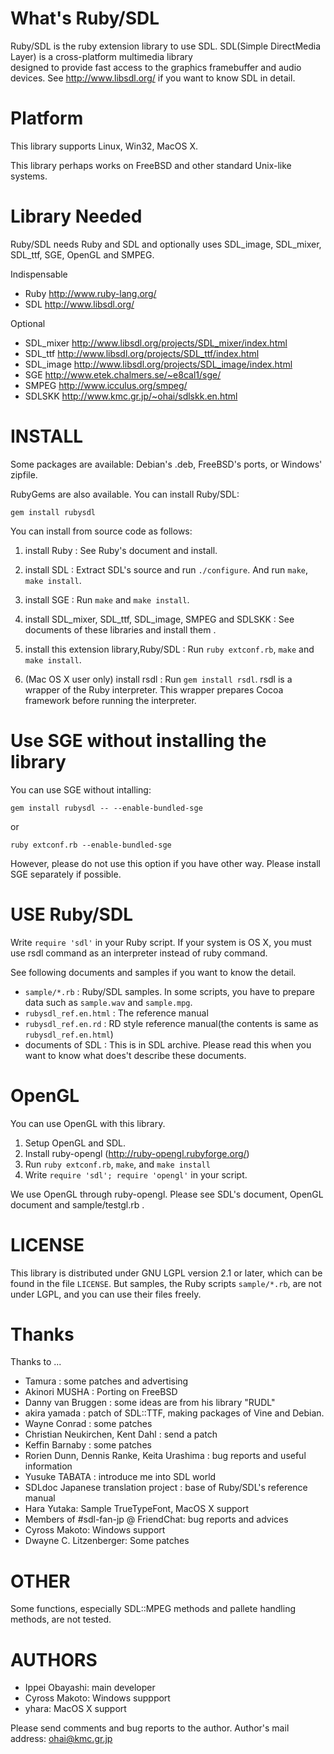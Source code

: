 # What's Ruby/SDL

Ruby/SDL is the ruby extension library to use SDL.
SDL(Simple DirectMedia Layer) is a cross-platform multimedia library      
designed to provide fast access to the graphics framebuffer and audio    
devices. See http://www.libsdl.org/ if you want to know SDL in detail.

# Platform

This library supports Linux, Win32, MacOS X.

This library perhaps works on FreeBSD and other standard
Unix-like systems.

# Library Needed

Ruby/SDL needs Ruby and SDL and optionally uses SDL_image, SDL_mixer,
SDL_ttf, SGE, OpenGL  and SMPEG.

Indispensable

- Ruby   http://www.ruby-lang.org/
- SDL   http://www.libsdl.org/

Optional

- SDL_mixer   http://www.libsdl.org/projects/SDL_mixer/index.html
- SDL_ttf   http://www.libsdl.org/projects/SDL_ttf/index.html
- SDL_image   http://www.libsdl.org/projects/SDL_image/index.html
- SGE   http://www.etek.chalmers.se/~e8cal1/sge/
- SMPEG  http://www.icculus.org/smpeg/
- SDLSKK http://www.kmc.gr.jp/~ohai/sdlskk.en.html

# INSTALL

Some packages are available: Debian's .deb, FreeBSD's ports,
or Windows' zipfile.

RubyGems are also available. You can install Ruby/SDL:

    gem install rubysdl

You can install from source code as follows:

1. install Ruby :
  See Ruby's document and install.

2. install SDL :
  Extract SDL's source and run `./configure`.
  And run `make`, `make install`.

3. install SGE :
  Run `make` and `make install`.
  
4. install SDL_mixer, SDL_ttf, SDL_image, SMPEG and SDLSKK :
  See documents of these libraries and install them .

5. install this extension library,Ruby/SDL :
  Run `ruby extconf.rb`, `make` and `make install`.

6. (Mac OS X user only) install rsdl :
  Run `gem install rsdl`.
  rsdl is a wrapper of the Ruby interpreter. This wrapper
  prepares Cocoa framework before running the interpreter.

# Use SGE without installing the library

You can use SGE without intalling:

    gem install rubysdl -- --enable-bundled-sge

or

    ruby extconf.rb --enable-bundled-sge

However, please do not use this option if you have
other way. Please install SGE separately if possible.

# USE Ruby/SDL

Write `require 'sdl'` in your Ruby script.
If your system is OS X, you must use rsdl command 
as an interpreter instead of ruby command.

See following documents and samples if you want to know the detail.

- `sample/*.rb` :
  Ruby/SDL samples. In some scripts, you have to prepare data such as
  `sample.wav` and `sample.mpg`.
- `rubysdl_ref.en.html` :
  The reference manual
- `rubysdl_ref.en.rd` :
  RD style reference manual(the contents is same as `rubysdl_ref.en.html`)
- documents of SDL :
  This is in SDL archive.
  Please read this when you want to know what does't describe
  these documents.

# OpenGL

You can use OpenGL with this library.

1. Setup OpenGL and SDL.
2. Install ruby-opengl (http://ruby-opengl.rubyforge.org/)
3. Run `ruby extconf.rb`, `make`, and `make install`
4. Write `require 'sdl'; require 'opengl'`  in your script.

We use OpenGL through ruby-opengl.
Please see SDL's document, OpenGL document and sample/testgl.rb .

# LICENSE

This library is distributed under GNU LGPL version 2.1 or later,
which can be found in the file `LICENSE`.
But samples, the Ruby scripts `sample/*.rb`, are not under LGPL, and
you can use their files freely.
 
# Thanks

Thanks to ...

- Tamura : some patches and advertising
- Akinori MUSHA : Porting on FreeBSD
- Danny van Bruggen : some ideas are from his library "RUDL"
- akira yamada : patch of SDL::TTF, making packages of Vine and Debian.
- Wayne Conrad : some patches
- Christian Neukirchen, Kent Dahl : send a patch
- Keffin Barnaby : some patches
- Rorien Dunn, Dennis Ranke, Keita Urashima : bug reports and useful information
- Yusuke TABATA : introduce me into SDL world
- SDLdoc Japanese translation project : base of Ruby/SDL's reference manual
- Hara Yutaka: Sample TrueTypeFont, MacOS X support
- Members of #sdl-fan-jp @ FriendChat: bug reports and advices
- Cyross Makoto: Windows support
- Dwayne C. Litzenberger: Some patches

# OTHER

Some functions, especially SDL::MPEG methods and pallete handling methods,
are not tested.

# AUTHORS

- Ippei Obayashi: main developer
- Cyross Makoto: Windows suppport
- yhara: MacOS X support

Please send comments and bug reports to the author.
Author's mail address: ohai@kmc.gr.jp
